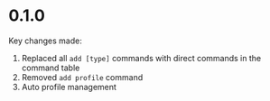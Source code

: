 # 0.1.0

Key changes made:
1. Replaced all `add [type]` commands with direct commands in the command table
2. Removed `add profile` command
3. Auto profile management
